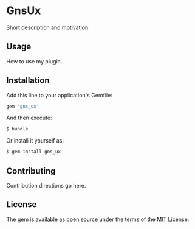 # GnsUx
Short description and motivation.

## Usage
How to use my plugin.

## Installation
Add this line to your application's Gemfile:

```ruby
gem 'gns_ux'
```

And then execute:
```bash
$ bundle
```

Or install it yourself as:
```bash
$ gem install gns_ux
```

## Contributing
Contribution directions go here.

## License
The gem is available as open source under the terms of the [MIT License](https://opensource.org/licenses/MIT).
